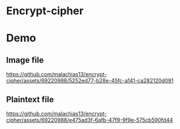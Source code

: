 # Encrypt-cipher

# Demo
## Image file
https://github.com/malachias13/encrypt-cipher/assets/69220988/5252ed77-b28e-45fc-a141-ca282120d091

## Plaintext file
https://github.com/malachias13/encrypt-cipher/assets/69220988/e475ad3f-6afb-47f9-9f9e-575cb590fd44

